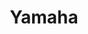 ---
title: "Yamaha"
url: /ciudad-autonoma-de-buenos-aires/yamaha-avenida-rivadavia/
shop: motocicleta
---